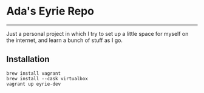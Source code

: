 # Ada's Eyrie Repo

-----

Just a personal project in which I try to set up a little space for myself on
the internet, and learn a bunch of stuff as I go.

## Installation

```
brew install vagrant
brew install --cask virtualbox
vagrant up eyrie-dev
```